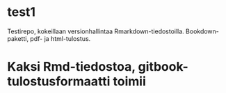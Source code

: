 # test1

Testirepo, kokeillaan versionhallintaa Rmarkdown-tiedostoilla. Bookdown-paketti, pdf- ja html-tulostus.

# Kaksi Rmd-tiedostoa, gitbook-tulostusformaatti toimii
